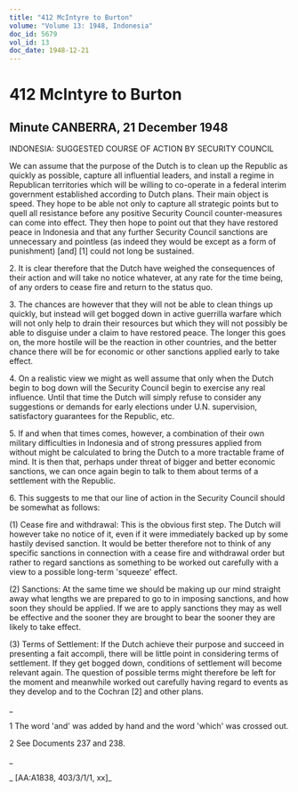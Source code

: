 ```yaml
---
title: "412 McIntyre to Burton"
volume: "Volume 13: 1948, Indonesia"
doc_id: 5679
vol_id: 13
doc_date: 1948-12-21
---
```


# 412 McIntyre to Burton

## Minute CANBERRA, 21 December 1948

INDONESIA: SUGGESTED COURSE OF ACTION BY SECURITY COUNCIL

We can assume that the purpose of the Dutch is to clean up the Republic as quickly as possible, capture all influential leaders, and install a regime in Republican territories which will be willing to co-operate in a federal interim government established according to Dutch plans. Their main object is speed. They hope to be able not only to capture all strategic points but to quell all resistance before any positive Security Council counter-measures can come into effect. They then hope to point out that they have restored peace in Indonesia and that any further Security Council sanctions are unnecessary and pointless (as indeed they would be except as a form of punishment) [and] [1] could not long be sustained.

2\. It is clear therefore that the Dutch have weighed the consequences of their action and will take no notice whatever, at any rate for the time being, of any orders to cease fire and return to the status quo.

3\. The chances are however that they will not be able to clean things up quickly, but instead will get bogged down in active guerrilla warfare which will not only help to drain their resources but which they will not possibly be able to disguise under a claim to have restored peace. The longer this goes on, the more hostile will be the reaction in other countries, and the better chance there will be for economic or other sanctions applied early to take effect.

4\. On a realistic view we might as well assume that only when the Dutch begin to bog down will the Security Council begin to exercise any real influence. Until that time the Dutch will simply refuse to consider any suggestions or demands for early elections under U.N. supervision, satisfactory guarantees for the Republic, etc.

5\. If and when that times comes, however, a combination of their own military difficulties in Indonesia and of strong pressures applied from without might be calculated to bring the Dutch to a more tractable frame of mind. It is then that, perhaps under threat of bigger and better economic sanctions, we can once again begin to talk to them about terms of a settlement with the Republic.

6\. This suggests to me that our line of action in the Security Council should be somewhat as follows:

(1) Cease fire and withdrawal: This is the obvious first step. The Dutch will however take no notice of it, even if it were immediately backed up by some hastily devised sanction. It would be better therefore not to think of any specific sanctions in connection with a cease fire and withdrawal order but rather to regard sanctions as something to be worked out carefully with a view to a possible long-term 'squeeze' effect.

(2) Sanctions: At the same time we should be making up our mind straight away what lengths we are prepared to go to in imposing sanctions, and how soon they should be applied. If we are to apply sanctions they may as well be effective and the sooner they are brought to bear the sooner they are likely to take effect.

(3) Terms of Settlement: If the Dutch achieve their purpose and succeed in presenting a fait accompli, there will be little point in considering terms of settlement. If they get bogged down, conditions of settlement will become relevant again. The question of possible terms might therefore be left for the moment and meanwhile worked out carefully having regard to events as they develop and to the Cochran [2] and other plans.

_

1 The word 'and' was added by hand and the word 'which' was crossed out.

2 See Documents 237 and 238.

_

_ [AA:A1838, 403/3/1/1, xx]_
